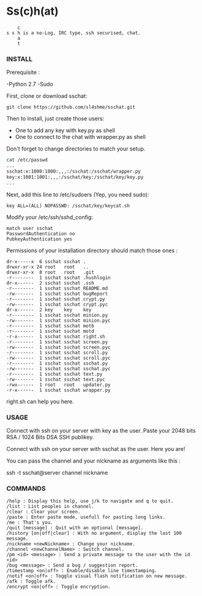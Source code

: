 Ss(c)h(at)
===================
```
    c
s s h is a no-Log, IRC type, ssh securised, chat.  
    a
    t
```
### INSTALL

Prerequisite :  

-Python 2.7
-Sudo


First, clone or download sschat:

```
git clone https://github.com/sl4shme/sschat.git
```

Then to install, just create those users:
- One to add any key with key.py as shell
- One to connect to the chat with wrapper.py as shell 

Don't forget to change directories to match your setup.

```bash
cat /etc/passwd
...
sschat:x:1000:1000:,,,:/sschat:/sschat/wrapper.py  
key:x:1001:1001:,,,:/sschat/key:/sschat/key/key.py  
...
```

Next, add this line to /etc/sudoers (Yep, you need sudo):

```
key ALL=(ALL) NOPASSWD: /sschat/key/keycat.sh
```


Modify your /etc/ssh/sshd_config:

```
match user sschat
PasswordAuthentication no
PubkeyAuthentication yes
```

Permissions of your installation directory should match those ones :
```
dr-x-----x  6 sschat sschat .
drwxr-xr-x 24 root   root   ..
drwxr-xr-x  8 root   root   .git
-r--------  1 sschat sschat .hushlogin
dr-x------  2 sschat sschat .ssh
-r--------  1 sschat sschat README.md
-rw-------  1 sschat sschat bugReport
-r--------  1 sschat sschat crypt.py
-rw-------  1 sschat sschat crypt.pyc
dr-x------  2 key    key    key
-r--------  1 sschat sschat minion.py
-rw-------  1 sschat sschat minion.pyc
-r--------  1 sschat sschat motb
-r--------  1 sschat sschat motd
-r-x------  1 sschat sschat right.sh
-r--------  1 sschat sschat screen.py
-rw-------  1 sschat sschat screen.pyc
-r--------  1 sschat sschat scroll.py
-rw-------  1 sschat sschat scroll.pyc
-r--------  1 sschat sschat sschat.py
-rw-------  1 sschat sschat sschat.pyc
-r--------  1 sschat sschat text.py
-rw-------  1 sschat sschat text.pyc
-rwx------  1 root   root   updater.py
-r-x------  1 sschat sschat wrapper.py
```

right.sh can help you here.


### USAGE

Connect with ssh on your server with key as the user.
Paste your 2048 bits RSA / 1024 Bits DSA SSH publikey.

Connect with ssh on your server with sschat as the user.
Here you are!

You can pass the channel and your nickname as arguments like this :  

ssh -t sschat@server channel nickname  

### COMMANDS

```
/help : Display this help, use j/k to navigate and q to quit.
/list : List peoples in channel.
/clear : Clear your screen.
/paste : Enter paste mode, usefull for pasting long links.
/me : That's you.
/quit [message] : Quit with an optional [message].
/history [on|off|clear] : With no argument, display the last 100 message.
/nickname <newNickname> : Change your nickname.
/channel <newChannelName> : Switch channel.
/pm <id> <message> : Send a private message to the user with the id <id>
/bug <message> : Send a bug / suggestion report.
/timestamp <on|off> : Enable/disable line timestamping.
/notif <on|off> : Toggle visual flash notification on new message.
/afk : Toggle afk.
/encrypt <on|off> : Toggle encryption.
```
